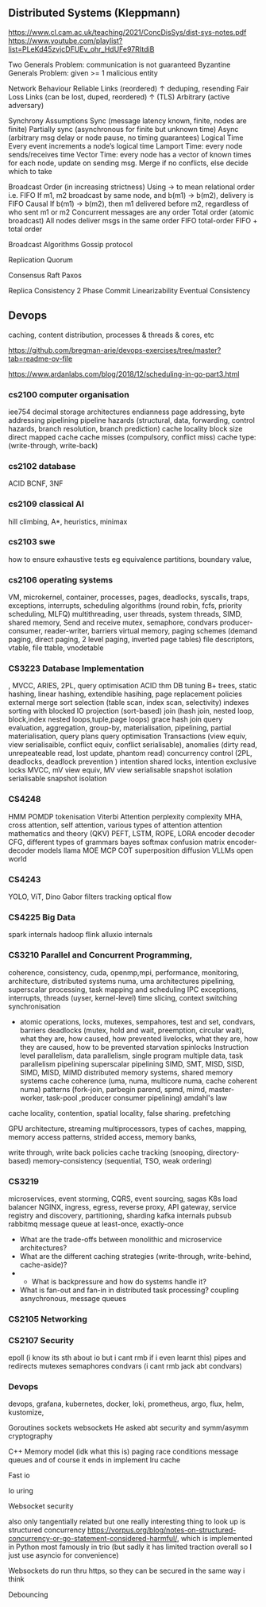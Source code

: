 ## Distributed Systems (Kleppmann)
https://www.cl.cam.ac.uk/teaching/2021/ConcDisSys/dist-sys-notes.pdf
https://www.youtube.com/playlist?list=PLeKd45zvjcDFUEv_ohr_HdUFe97RItdiB

Two Generals Problem: communication is not guaranteed
Byzantine Generals Problem: given >= 1 malicious entity

Network Behaviour
Reliable Links (reordered)
↑ deduping, resending
Fair Loss Links (can be lost, duped, reordered)
↑ (TLS)
Arbitrary (active adversary)

Synchrony Assumptions
Sync (message latency known, finite, nodes are finite)
Partially sync (asynchronous for finite but unknown time)
Async (arbitrary msg delay or node pause, no timing guarantees)
Logical Time
Every event increments a node’s logical time
Lamport Time: every node sends/receives time
Vector Time: every node has a vector of known times for each node, update on sending msg. Merge if no conflicts, else decide which to take

Broadcast Order (in increasing strictness)
Using → to mean relational order i.e.
FIFO
If m1, m2 broadcast by same node, and b(m1) → b(m2), delivery is FIFO
Causal
If b(m1) → b(m2), then m1 delivered before m2, regardless of who sent m1 or m2
Concurrent messages are any order
Total order (atomic broadcast)
All nodes deliver msgs in the same order
FIFO total-order
FIFO + total order

Broadcast Algorithms
Gossip protocol

Replication
Quorum

Consensus
Raft
Paxos

Replica Consistency
2 Phase Commit
Linearizability
Eventual Consistency





##  Devops
caching, content distribution, processes & threads & cores, etc


https://github.com/bregman-arie/devops-exercises/tree/master?tab=readme-ov-file




https://www.ardanlabs.com/blog/2018/12/scheduling-in-go-part3.html

### cs2100 computer organisation
iee754 decimal
storage architectures
endianness
page addressing, byte addressing
pipelining
pipeline hazards (structural, data, forwarding, control hazards, branch resolution, branch prediction)
cache locality
block size
direct mapped cache
cache misses (compulsory, conflict miss)
cache type: (write-through, write-back)

### cs2102 database
ACID
BCNF, 3NF


### cs2109 classical AI
hill climbing, A*, heuristics, minimax

### cs2103 swe
how to ensure exhaustive tests eg equivalence partitions, boundary value, 

### cs2106 operating systems
VM, microkernel, container, processes, pages, deadlocks, syscalls, traps, exceptions, interrupts, scheduling algorithms (round robin, fcfs, priority scheduling, MLFQ)
multithreading, user threads, system threads, SIMD, shared memory, Send and receive
mutex, semaphore, condvars
producer-consumer, reader-writer, barriers
virtual memory, paging schemes (demand paging, direct paging, 2 level paging, inverted page tables)
file descriptors, vtable, file ttable, vnodetable

### CS3223 Database Implementation
, MVCC, ARIES, 2PL, query optimisation
ACID thm
DB tuning
B+ trees, static hashing, linear hashing, extendible hasihing, page replacement policies
external merge sort
selection (table scan, index scan, selectivity)
indexes
sorting with blocked IO
projection (sort-based)
join (hash join, nested loop, block,index nested loops,tuple,page loops)
grace hash join
query evaluation, aggregation, group-by, materialisation, pipelining, partial materialisation,
query plans
query optimisation
Transactions (view equiv, view serialisaible, conflict equiv, conflict serialisable), anomalies (dirty read, unrepeateable read, lost update, phantom read)
concurrency control (2PL, deadlocks, deadlock prevention )
intention shared locks, intention exclusive locks
MVCC, mV view equiv, MV view serialisable
snapshot isolation
serialisable snapshot isolation

### CS4248
HMM
POMDP
tokenisation
Viterbi
Attention
perplexity
complexity
MHA, cross attention, self attention, various types of attention
attention mathematics and theory (QKV)
PEFT, LSTM, ROPE, LORA
encoder decoder
CFG, different types of grammars
bayes
softmax
confusion matrix
encoder-decoder models
llama
MOE
MCP
COT
superposition
diffusion
VLLMs
open world

### CS4243
YOLO, ViT, Dino
Gabor filters
tracking
optical flow


### CS4225 Big Data
spark internals
hadoop
flink
alluxio internals

### CS3210 Parallel and Concurrent Programming, 
coherence, consistency, cuda, openmp,mpi, performance, monitoring, architecture, distributed systems
numa, uma architectures
pipelining, superscalar processing, task mapping and scheduling
IPC
exceptions, interrupts, threads (uyser, kernel-level)
time slicing, context switching
synchronisation
- atomic operations, locks, mutexes, sempahores, test and set, condvars, barriers
deadlocks (mutex, hold and wait, preemption, circular wait), what they are, how caused, how prevented 
livelocks, what they are, how they are caused, how to be prevented
starvation
spinlocks
Instruction level parallelism, data parallelism, single program multiple data, task parallelism
pipelining
superscalar pipelining
SIMD, SMT, MISD, SISD, SIMD, MISD, MIMD
distributed memory systems, shared memory systems
cache coherence (uma, numa, multicore numa, cache coherent numa)
patterns (fork-join, parbegin parend, spmd, mimd, master-worker, task-pool ,producer consumer pipelining)
amdahl's law

cache locality, contention, spatial locality, false sharing. prefetching

GPU architecture, streaming multiprocessors, types of caches, mapping, memory access patterns, strided access, memory banks, 

write through, write back policies
cache tracking (snooping, directory-based)
memory-consistency (sequential, TSO, weak ordering)


###  CS3219 
microservices, event storming, CQRS, event sourcing, sagas
K8s
load balancer
NGINX, ingress, egress, reverse proxy, API gateway, service registry and discovery, partitioning, sharding
kafka internals 
pubsub
rabbitmq
message queue at least-once, exactly-once
- What are the trade-offs between monolithic and microservice architectures?
- What are the different caching strategies (write-through, write-behind, cache-aside)?
- - What is backpressure and how do systems handle it?
- What is fan-out and fan-in in distributed task processing?
coupling asnychronous, message queues




### CS2105  Networking

### CS2107 Security



epoll (i know its sth about io but i cant rmb if i even learnt this)
pipes and redirects
mutexes semaphores condvars (i cant rmb jack abt condvars)

### Devops 
devops, grafana, kubernetes, docker, loki, prometheus, argo, flux, helm, kustomize,




Goroutines sockets websockets
He asked abt security and symm/asymm cryptography


C++ Memory model (idk what this is)
paging
race conditions
message queues
and of course it ends in implement lru cache


Fast io

Io uring



Websocket security



also only tangentially related but one really interesting thing to look up is structured concurrency https://vorpus.org/blog/notes-on-structured-concurrency-or-go-statement-considered-harmful/, which is implemented in Python most famously in trio (but sadly it has limited traction overall so I just use asyncio for convenience)



Websockets do run thru https, so they can be secured in the same way i think

Debouncing





